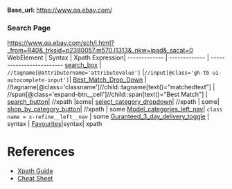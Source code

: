 **Base_url:** https://www.qa.ebay.com/
### Search Page
https://www.qa.ebay.com/sch/i.html?_from=R40&_trksid=p2380057.m570.l1313&_nkw=ipad&_sacat=0                    
WebElement         | Syntax   | Xpath Expression|
------------- | -------------   | -------------------------
[search_box](https://github.corp.ebay.com/pboopathi/Xpath-CheatSheet/blob/master/Images/search_box.png)  | `//tagname[@attributername='attributevalue']` |`//input[@class='gh-tb ui-autocomplete-input']`|
[Best_Match_Drop_Down](https://github.corp.ebay.com/pboopathi/Xpath-CheatSheet/blob/master/Images/Best_Match_Drop_Down.png)  | //tagname[@class='classname']//child::tagname[text()="matchedtext"]    | //span[@class='expand-btn__cell']//child::span[text()="Best Match"] |
[search_button](https://github.corp.ebay.com/pboopathi/Xpath-CheatSheet/blob/master/Images/Search_Button.png)| //xpath |some|
[select_category_dropdown](https://github.corp.ebay.com/pboopathi/Xpath-CheatSheet/blob/master/Images/Select_categoty.png)| //xpath | some|
[shop_by_category_button](https://github.corp.ebay.com/pboopathi/Xpath-CheatSheet/blob/master/Images/Shop_By_category.png)| //xpath | some
[Model_categories_left_nav](https://github.corp.ebay.com/pboopathi/Xpath-CheatSheet/blob/master/Images/Model_category.png)| `class name = x-refine__left__nav` | some
[Guranteed_3_day_delivery_toggle](https://github.corp.ebay.com/pboopathi/Xpath-CheatSheet/blob/master/Images/Guranteed_3_day_delivery_toggle.png) | syntax | 
[Favourites](https://github.corp.ebay.com/pboopathi/Xpath-CheatSheet/blob/master/Images/Favourites.png)|syntax| xpath
  

# References
- [Xpath Guide](https://www.lambdatest.com/blog/complete-guide-for-using-xpath-in-selenium-with-examples/)
- [Cheat Sheet](https://devhints.io/xpath)

